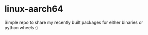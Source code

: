 # linux-aarch64
Simple repo to share my recently built packages for either binaries or python wheels :)
